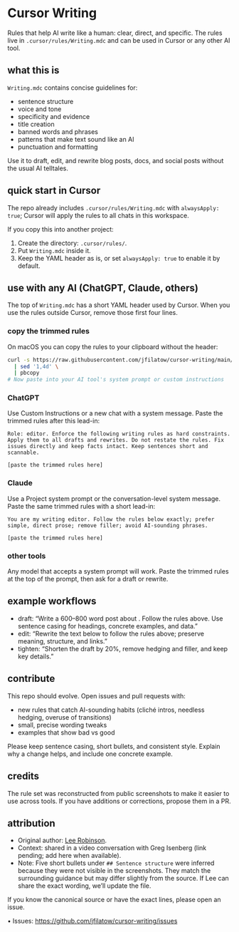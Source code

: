 # Cursor Writing

Rules that help AI write like a human: clear, direct, and specific. The rules live in `.cursor/rules/Writing.mdc` and can be used in Cursor or any other AI tool.

## what this is

`Writing.mdc` contains concise guidelines for:

- sentence structure
- voice and tone
- specificity and evidence
- title creation
- banned words and phrases
- patterns that make text sound like an AI
- punctuation and formatting

Use it to draft, edit, and rewrite blog posts, docs, and social posts without the usual AI telltales.

## quick start in Cursor

The repo already includes `.cursor/rules/Writing.mdc` with `alwaysApply: true`; Cursor will apply the rules to all chats in this workspace.

If you copy this into another project:

1. Create the directory: `.cursor/rules/`.
2. Put `Writing.mdc` inside it.
3. Keep the YAML header as is, or set `alwaysApply: true` to enable it by default.

## use with any AI (ChatGPT, Claude, others)

The top of `Writing.mdc` has a short YAML header used by Cursor. When you use the rules outside Cursor, remove those first four lines.

### copy the trimmed rules

On macOS you can copy the rules to your clipboard without the header:

```bash
curl -s https://raw.githubusercontent.com/jfilatow/cursor-writing/main/.cursor/rules/Writing.mdc \
  | sed '1,4d' \
  | pbcopy
# Now paste into your AI tool's system prompt or custom instructions
```

### ChatGPT

Use Custom Instructions or a new chat with a system message. Paste the trimmed rules after this lead-in:

```text
Role: editor. Enforce the following writing rules as hard constraints. Apply them to all drafts and rewrites. Do not restate the rules. Fix issues directly and keep facts intact. Keep sentences short and scannable.

[paste the trimmed rules here]
```

### Claude

Use a Project system prompt or the conversation-level system message. Paste the same trimmed rules with a short lead-in:

```text
You are my writing editor. Follow the rules below exactly; prefer simple, direct prose; remove filler; avoid AI-sounding phrases.

[paste the trimmed rules here]
```

### other tools

Any model that accepts a system prompt will work. Paste the trimmed rules at the top of the prompt, then ask for a draft or rewrite.

## example workflows

- draft: “Write a 600–800 word post about <topic>. Follow the rules above. Use sentence casing for headings, concrete examples, and data.”
- edit: “Rewrite the text below to follow the rules above; preserve meaning, structure, and links.”
- tighten: “Shorten the draft by 20%, remove hedging and filler, and keep key details.”

## contribute

This repo should evolve. Open issues and pull requests with:

- new rules that catch AI-sounding habits (cliché intros, needless hedging, overuse of transitions)
- small, precise wording tweaks
- examples that show bad vs good

Please keep sentence casing, short bullets, and consistent style. Explain why a change helps, and include one concrete example.

## credits

The rule set was reconstructed from public screenshots to make it easier to use across tools. If you have additions or corrections, propose them in a PR.

## attribution

- Original author: [Lee Robinson](https://github.com/leerob).
- Context: shared in a video conversation with Greg Isenberg (link pending; add here when available).
- Note: Five short bullets under `## Sentence structure` were inferred because they were not visible in the screenshots. They match the surrounding guidance but may differ slightly from the source. If Lee can share the exact wording, we’ll update the file.

If you know the canonical source or have the exact lines, please open an issue.

• Issues: https://github.com/jfilatow/cursor-writing/issues


